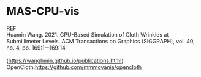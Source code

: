# MAS-CPU-vis

REF
<br>Huamin Wang. 2021. GPU-Based Simulation of Cloth Wrinkles at Submillimeter Levels. ACM Transactions on Graphics (SIGGRAPH), vol. 40, no. 4, pp. 169:1--169:14.<br><br>(https://wanghmin.github.io/publications.html)
<br>OpenCloth:https://github.com/mmmovania/opencloth
